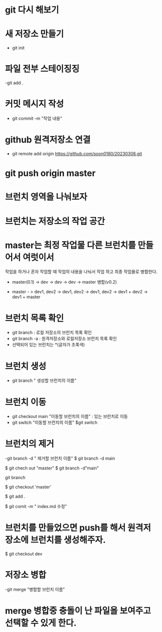 # git 다시 해보기
# 새 저장소 만들기
- git init

# 파일 전부 스테이징징
-git add .

# 커밋 메시지 작성
- git commit -m "작업 내용"

# github 원격저장소 연결
- git remote add origin https://github.com/soon0180/20230308.git

# git push origin master

# 브런치 영역을 나눠보자

# 브런치는 저장소의 작업 공간

# master는 최정 작업물 다른 브런치를 만들어서 여럿이서 
작업을 하거나 혼자 작업할 때 작업의 내용을 나눠서 작업 하고 최종 작업물로 병합한다.
 
- master(0.1) -> dev -> dev -> dev -> master 병합(v0.2)

- master - > dev1, dev2 -> dev1, dev2 -> dev1, dev2 -> dev1 + dev2 
-> dev1 + master

# 브런치 목록 확인
- git branch : 로컬 저장소의 브런치 목록 확인
- git branch -a : 원격저장소와 로컬저장소 브런치 목록 확인
- 선택되어 있는 브런치는 *(글자가 초록색)

# 브런치 생성
- git branch " 생성할 브런치의 이름"

# 브런치 이동
- git checkout main "이동할 브런치의 이름" : 있는 브런치로 이동 
- git switch "이동할 브런치의 이름" 
$git switch 

# 브런치의 제거 
-git branch -d " 제거할 브런치 이름"
$ git branch -d main 

$ git chech out "master"
$ git branch -d"main" 

git branch 

$ git checkout 'master' 



$ git add . 

$ git comit -m " index.md 수정"


# 브런치를 만들었으면 push를 해서 원격저장소에 브런치를 생성해주자. 

$ git checkout dev


# 저장소 병합
-git merge "병합할 브런치 이름"
# merge 병합중 충돌이 난 파일을 보여주고 선택할 수 있게 한다.
